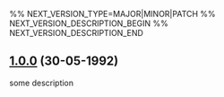 %% NEXT_VERSION_TYPE=MAJOR|MINOR|PATCH
%% NEXT_VERSION_DESCRIPTION_BEGIN
%% NEXT_VERSION_DESCRIPTION_END
## [1.0.0]() (30-05-1992)

some description